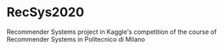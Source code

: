 # RecSys2020
Recommender Systems project in Kaggle's competition of the course of Recommender Systems in Politecnico di Milano

